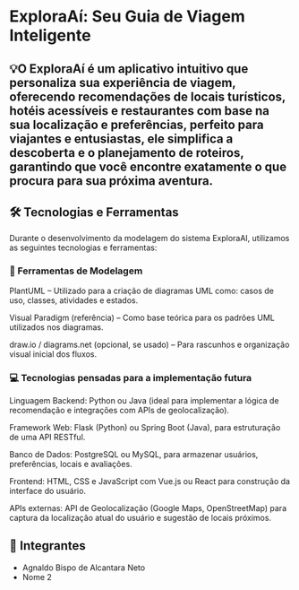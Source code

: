 # ExploraAí: Seu Guia de Viagem Inteligente

## 💡O ExploraAí é um aplicativo intuitivo que personaliza sua experiência de viagem, oferecendo recomendações de locais turísticos, hotéis acessíveis e restaurantes com base na sua localização e preferências, perfeito para viajantes e entusiastas, ele simplifica a descoberta e o planejamento de roteiros, garantindo que você encontre exatamente o que procura para sua próxima aventura.



## 🛠 Tecnologias e Ferramentas
Durante o desenvolvimento da modelagem do sistema ExploraAI, utilizamos as seguintes tecnologias e ferramentas:

### 🔧 Ferramentas de Modelagem
PlantUML – Utilizado para a criação de diagramas UML como: casos de uso, classes, atividades e estados.

Visual Paradigm (referência) – Como base teórica para os padrões UML utilizados nos diagramas.

draw.io / diagrams.net (opcional, se usado) – Para rascunhos e organização visual inicial dos fluxos.


### 💻 Tecnologias pensadas para a implementação futura
Linguagem Backend: Python ou Java (ideal para implementar a lógica de recomendação e integrações com APIs de geolocalização).

Framework Web: Flask (Python) ou Spring Boot (Java), para estruturação de uma API RESTful.

Banco de Dados: PostgreSQL ou MySQL, para armazenar usuários, preferências, locais e avaliações.

Frontend: HTML, CSS e JavaScript com Vue.js ou React para construção da interface do usuário.

APIs externas: API de Geolocalização (Google Maps, OpenStreetMap) para captura da localização atual do usuário e sugestão de locais próximos.


## 👥 Integrantes
- Agnaldo Bispo de Alcantara Neto
- Nome 2 

